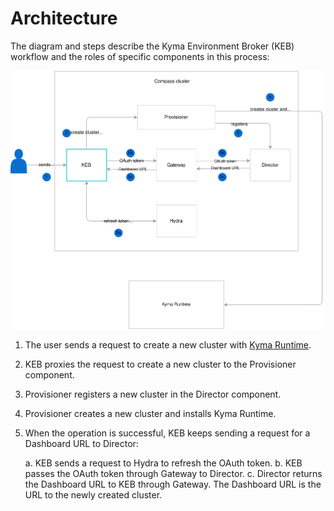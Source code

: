 # Architecture

The diagram and steps describe the Kyma Environment Broker (KEB) workflow and the roles of specific components in this process:

![KEB diagram](./assets/keb-architecture.svg)

1. The user sends a request to create a new cluster with [Kyma Runtime](https://github.com/kyma-incubator/compass/blob/master/docs/compass/02-01-components.md#kyma-runtime).
2. KEB proxies the request to create a new cluster to the Provisioner component.
3. Provisioner registers a new cluster in the Director component.
4. Provisioner creates a new cluster and installs Kyma Runtime.
5. When the operation is successful, KEB keeps sending a request for a Dashboard URL to Director:

    a. KEB sends a request to Hydra to refresh the OAuth token.
    b. KEB passes the OAuth token through Gateway to Director.
    c. Director returns the Dashboard URL to KEB through Gateway. The Dashboard URL is the URL to the newly created cluster.
